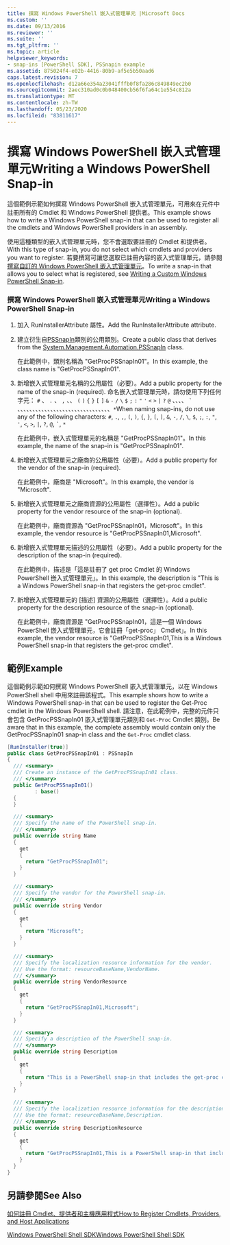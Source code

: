 ```yaml
---
title: 撰寫 Windows PowerShell 嵌入式管理單元 |Microsoft Docs
ms.custom: ''
ms.date: 09/13/2016
ms.reviewer: ''
ms.suite: ''
ms.tgt_pltfrm: ''
ms.topic: article
helpviewer_keywords:
- snap-ins [PowerShell SDK], PSSnapin example
ms.assetid: 875024f4-e02b-4416-80b9-af5e5b50aad6
caps.latest.revision: 7
ms.openlocfilehash: d12a66e354a23041fffb0f8fa286c849849ec2b0
ms.sourcegitcommit: 2aec310ad0c0b048400cb56f6fa64c1e554c812a
ms.translationtype: MT
ms.contentlocale: zh-TW
ms.lasthandoff: 05/23/2020
ms.locfileid: "83811617"
---
```

# <a name="writing-a-windows-powershell-snap-in"></a><span data-ttu-id="67bd4-102">撰寫 Windows PowerShell 嵌入式管理單元</span><span class="sxs-lookup"><span data-stu-id="67bd4-102">Writing a Windows PowerShell Snap-in</span></span>

<span data-ttu-id="67bd4-103">這個範例示範如何撰寫 Windows PowerShell 嵌入式管理單元，可用來在元件中註冊所有的 Cmdlet 和 Windows PowerShell 提供者。</span><span class="sxs-lookup"><span data-stu-id="67bd4-103">This example shows how to write a Windows PowerShell snap-in that can be used to register all the cmdlets and Windows PowerShell providers in an assembly.</span></span>

<span data-ttu-id="67bd4-104">使用這種類型的嵌入式管理單元時，您不會選取要註冊的 Cmdlet 和提供者。</span><span class="sxs-lookup"><span data-stu-id="67bd4-104">With this type of snap-in, you do not select which cmdlets and providers you want to register.</span></span> <span data-ttu-id="67bd4-105">若要撰寫可讓您選取已註冊內容的嵌入式管理單元，請參閱[撰寫自訂的 Windows PowerShell 嵌入式管理單元](./writing-a-custom-windows-powershell-snap-in.md)。</span><span class="sxs-lookup"><span data-stu-id="67bd4-105">To write a snap-in that allows you to select what is registered, see [Writing a Custom Windows PowerShell Snap-in](./writing-a-custom-windows-powershell-snap-in.md).</span></span>

### <a name="writing-a-windows-powershell-snap-in"></a><span data-ttu-id="67bd4-106">撰寫 Windows PowerShell 嵌入式管理單元</span><span class="sxs-lookup"><span data-stu-id="67bd4-106">Writing a Windows PowerShell Snap-in</span></span>

1. <span data-ttu-id="67bd4-107">加入 RunInstallerAttribute 屬性。</span><span class="sxs-lookup"><span data-stu-id="67bd4-107">Add the RunInstallerAttribute attribute.</span></span>

2. <span data-ttu-id="67bd4-108">建立衍生自[PSSnapIn](/dotnet/api/System.Management.Automation.PSSnapIn)類別的公用類別。</span><span class="sxs-lookup"><span data-stu-id="67bd4-108">Create a public class that derives from the [System.Management.Automation.PSSnapIn](/dotnet/api/System.Management.Automation.PSSnapIn) class.</span></span>

    <span data-ttu-id="67bd4-109">在此範例中，類別名稱為 "GetProcPSSnapIn01"。</span><span class="sxs-lookup"><span data-stu-id="67bd4-109">In this example, the class name is "GetProcPSSnapIn01".</span></span>

3. <span data-ttu-id="67bd4-110">新增嵌入式管理單元名稱的公用屬性（必要）。</span><span class="sxs-lookup"><span data-stu-id="67bd4-110">Add a public property for the name of the snap-in (required).</span></span> <span data-ttu-id="67bd4-111">命名嵌入式管理單元時，請勿使用下列任何字元： `#` 、 `.` 、 `,` 、、 `(` `)` `{` `}` `[` `]` `&` `-` `/` `\` `$` `;` `:` `"` `'` `<` `>` `|` `?` `@` 、、、、 `` ` `` 、、、、、、、、、、、、、、、、、、、、、、、、、、、、、、、`*`</span><span class="sxs-lookup"><span data-stu-id="67bd4-111">When naming snap-ins, do not use any of the following characters: `#`, `.`, `,`, `(`, `)`, `{`, `}`, `[`, `]`, `&`, `-`, `/`, `\`, `$`, `;`, `:`, `"`, `'`, `<`, `>`, `|`, `?`, `@`, `` ` ``, `*`</span></span>

    <span data-ttu-id="67bd4-112">在此範例中，嵌入式管理單元的名稱是 "GetProcPSSnapIn01"。</span><span class="sxs-lookup"><span data-stu-id="67bd4-112">In this example, the name of the snap-in is "GetProcPSSnapIn01".</span></span>

4. <span data-ttu-id="67bd4-113">新增嵌入式管理單元之廠商的公用屬性（必要）。</span><span class="sxs-lookup"><span data-stu-id="67bd4-113">Add a public property for the vendor of the snap-in (required).</span></span>

    <span data-ttu-id="67bd4-114">在此範例中，廠商是 "Microsoft"。</span><span class="sxs-lookup"><span data-stu-id="67bd4-114">In this example, the vendor is "Microsoft".</span></span>

5. <span data-ttu-id="67bd4-115">新增嵌入式管理單元之廠商資源的公用屬性（選擇性）。</span><span class="sxs-lookup"><span data-stu-id="67bd4-115">Add a public property for the vendor resource of the snap-in (optional).</span></span>

    <span data-ttu-id="67bd4-116">在此範例中，廠商資源為 "GetProcPSSnapIn01，Microsoft"。</span><span class="sxs-lookup"><span data-stu-id="67bd4-116">In this example, the vendor resource is "GetProcPSSnapIn01,Microsoft".</span></span>

6. <span data-ttu-id="67bd4-117">新增嵌入式管理單元描述的公用屬性（必要）。</span><span class="sxs-lookup"><span data-stu-id="67bd4-117">Add a public property for the description of the snap-in (required).</span></span>

    <span data-ttu-id="67bd4-118">在此範例中，描述是「這是註冊了 get proc Cmdlet 的 Windows PowerShell 嵌入式管理單元」。</span><span class="sxs-lookup"><span data-stu-id="67bd4-118">In this example, the description is "This is a Windows PowerShell snap-in that registers the  get-proc cmdlet".</span></span>

7. <span data-ttu-id="67bd4-119">新增嵌入式管理單元的 [描述] 資源的公用屬性（選擇性）。</span><span class="sxs-lookup"><span data-stu-id="67bd4-119">Add a public property for the description resource of the snap-in (optional).</span></span>

    <span data-ttu-id="67bd4-120">在此範例中，廠商資源是 "GetProcPSSnapIn01，這是一個 Windows PowerShell 嵌入式管理單元，它會註冊「get-proc」 Cmdlet」。</span><span class="sxs-lookup"><span data-stu-id="67bd4-120">In this example, the vendor resource is "GetProcPSSnapIn01,This is a Windows PowerShell snap-in  that registers the get-proc cmdlet".</span></span>

## <a name="example"></a><span data-ttu-id="67bd4-121">範例</span><span class="sxs-lookup"><span data-stu-id="67bd4-121">Example</span></span>

<span data-ttu-id="67bd4-122">這個範例示範如何撰寫 Windows PowerShell 嵌入式管理單元，以在 Windows PowerShell shell 中用來註冊該程式。</span><span class="sxs-lookup"><span data-stu-id="67bd4-122">This example shows how to write a Windows PowerShell snap-in that can be used to register the Get-Proc cmdlet in the Windows PowerShell shell.</span></span> <span data-ttu-id="67bd4-123">請注意，在此範例中，完整的元件只會包含 GetProcPSSnapIn01 嵌入式管理單元類別和 `Get-Proc` Cmdlet 類別。</span><span class="sxs-lookup"><span data-stu-id="67bd4-123">Be aware that in this example, the complete assembly would contain only the GetProcPSSnapIn01 snap-in class and the `Get-Proc` cmdlet class.</span></span>

```csharp
[RunInstaller(true)]
public class GetProcPSSnapIn01 : PSSnapIn
{
  /// <summary>
  /// Create an instance of the GetProcPSSnapIn01 class.
  /// </summary>
  public GetProcPSSnapIn01()
         : base()
  {
  }

  /// <summary>
  /// Specify the name of the PowerShell snap-in.
  /// </summary>
  public override string Name
  {
    get
    {
      return "GetProcPSSnapIn01";
    }
  }

  /// <summary>
  /// Specify the vendor for the PowerShell snap-in.
  /// </summary>
  public override string Vendor
  {
    get
    {
      return "Microsoft";
    }
  }

  /// <summary>
  /// Specify the localization resource information for the vendor.
  /// Use the format: resourceBaseName,VendorName.
  /// </summary>
  public override string VendorResource
  {
    get
    {
      return "GetProcPSSnapIn01,Microsoft";
    }
  }

  /// <summary>
  /// Specify a description of the PowerShell snap-in.
  /// </summary>
  public override string Description
  {
    get
    {
      return "This is a PowerShell snap-in that includes the get-proc cmdlet.";
    }
  }

  /// <summary>
  /// Specify the localization resource information for the description.
  /// Use the format: resourceBaseName,Description.
  /// </summary>
  public override string DescriptionResource
  {
    get
    {
      return "GetProcPSSnapIn01,This is a PowerShell snap-in that includes the get-proc cmdlet.";
    }
  }
}
```

## <a name="see-also"></a><span data-ttu-id="67bd4-124">另請參閱</span><span class="sxs-lookup"><span data-stu-id="67bd4-124">See Also</span></span>

<span data-ttu-id="67bd4-125">[如何註冊 Cmdlet、提供者和主機應用程式](/previous-versions/ms714644(v=vs.85))</span><span class="sxs-lookup"><span data-stu-id="67bd4-125">[How to Register Cmdlets, Providers, and Host Applications](/previous-versions/ms714644(v=vs.85))</span></span>

[<span data-ttu-id="67bd4-126">Windows PowerShell Shell SDK</span><span class="sxs-lookup"><span data-stu-id="67bd4-126">Windows PowerShell Shell SDK</span></span>](../windows-powershell-reference.md)
